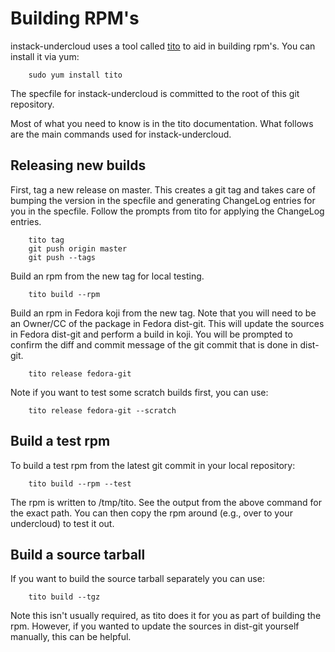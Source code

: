Building RPM's
==============

instack-undercloud uses a tool called [tito](http://rm-rf.ca/tito) to aid in
building rpm's. You can install it via yum:

        sudo yum install tito

The specfile for instack-undercloud is committed to the root of this git
repository.

Most of what you need to know is in the tito documentation. What follows are
the main commands used for instack-undercloud.

Releasing new builds
--------------------

First, tag a new release on master. This creates a git tag and takes care of bumping the version in the specfile and generating ChangeLog entries for you in the specfile. Follow the prompts from tito for
applying the ChangeLog entries.

        tito tag
        git push origin master
        git push --tags

Build an rpm from the new tag for local testing.

        tito build --rpm


Build an rpm in Fedora koji from the new tag. Note that you will need to be an Owner/CC of the package in Fedora dist-git. This will update the sources in Fedora dist-git and perform a build in koji. You will be prompted to confirm the diff and commit message of the git commit that is done in dist-git.

        tito release fedora-git

Note if you want to test some scratch builds first, you can use:

        tito release fedora-git --scratch
        
Build a test rpm
----------------
To build a test rpm from the latest git commit in your local repository:

        tito build --rpm --test

The rpm is written to /tmp/tito. See the output from the above command for
the exact path. You can then copy the rpm around (e.g., over to your
undercloud) to test it out.

Build a source tarball
----------------------
If you want to build the source tarball separately you can use:

        tito build --tgz

Note this isn't usually required, as tito does it for you as part of building
the rpm. However, if you wanted to update the sources in dist-git yourself
manually, this can be helpful.
